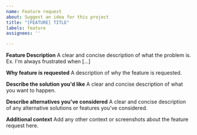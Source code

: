 ```yaml
---
name: Feature request
about: Suggest an idea for this project
title: "[FEATURE] TITLE"
labels: feature
assignees: ''

---
```


**Feature Description**
A clear and concise description of what the problem is. Ex. I'm always frustrated when [...]

**Why feature is requested**
A description of why the feature is requested.

**Describe the solution you'd like**
A clear and concise description of what you want to happen.

**Describe alternatives you've considered**
A clear and concise description of any alternative solutions or features you've considered.

**Additional context**
Add any other context or screenshots about the feature request here.
